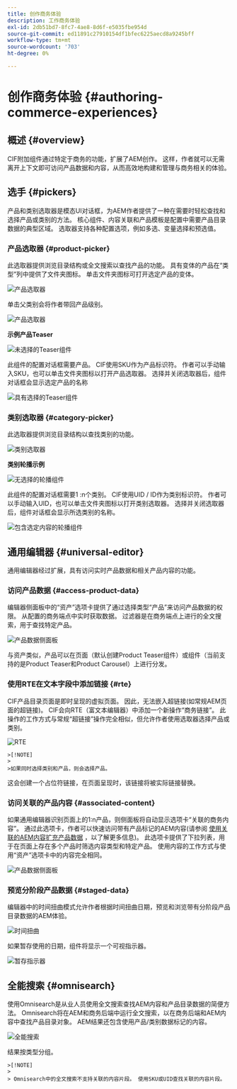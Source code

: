 ```yaml
---
title: 创作商务体验
description: 工作商务体验
exl-id: 2db51bd7-8fc7-4ae8-8d6f-e5035fbe954d
source-git-commit: ed11891c27910154df1bfec6225aecd8a9245bff
workflow-type: tm+mt
source-wordcount: '703'
ht-degree: 0%

---
```


# 创作商务体验 {#authoring-commerce-experiences}

## 概述 {#overview}

CIF附加组件通过特定于商务的功能，扩展了AEM创作。 这样，作者就可以无需离开上下文即可访问产品数据和内容，从而高效地构建和管理与商务相关的体验。

## 选手 {#pickers}

产品和类别选取器是模态UI对话框，为AEM作者提供了一种在需要时轻松查找和选择产品或类别的方法。 核心组件、内容关联和产品模板是配置中需要产品目录数据的典型区域。 选取器支持各种配置选项，例如多选、变量选择和预选值。

### 产品选取器 {#product-picker}

此选取器提供浏览目录结构或全文搜索以查找产品的功能。 具有变体的产品在“类型”列中提供了文件夹图标。 单击文件夹图标可打开选定产品的变体。

![产品选取器](/help/commerce/cif/assets/authoring/product-picker.png)

单击父类别会将作者带回产品级别。

![产品选取器](/help/commerce/cif/assets/authoring/product-picker-variation.png)

**示例产品Teaser**

![未选择的Teaser组件](/help/commerce/cif/assets/authoring/teaser_component_without_selection.png)

此组件的配置对话框需要产品。 CIF使用SKU作为产品标识符。 作者可以手动输入SKU，也可以单击文件夹图标以打开产品选取器。 选择并关闭选取器后，组件对话框会显示选定产品的名称

![具有选择的Teaser组件](/help/commerce/cif/assets/authoring/teaser_component_with_selection.png)

### 类别选取器 {#category-picker}

此选取器提供浏览目录结构以查找类别的功能。

![类别选取器](/help/commerce/cif/assets/authoring/category-picker.png)

**类别轮播示例**

![无选择的轮播组件](/help/commerce/cif/assets/authoring/carousel_component_without_selection.png)

此组件的配置对话框需要1 :n个类别。 CIF使用UID / ID作为类别标识符。 作者可以手动输入UID，也可以单击文件夹图标以打开类别选取器。 选择并关闭选取器后，组件对话框会显示所选类别的名称。

![包含选定内容的轮播组件](/help/commerce/cif/assets/authoring/carousel_component_with_selection.png)

## 通用编辑器 {#universal-editor}

通用编辑器经过扩展，具有访问实时产品数据和相关产品内容的功能。

### 访问产品数据 {#access-product-data}

编辑器侧面板中的“资产”选项卡提供了通过选择类型“产品”来访问产品数据的权限。 从配置的商务端点中实时获取数据。 过滤器是在商务端点上进行的全文搜索，用于查找特定产品。

![产品数据侧面板](/help/commerce/cif/assets/authoring/products-side-panel.png)

与资产类似，产品可以在页面（默认创建Product Teaser组件）或组件（当前支持的是Product Teaser和Product Carousel）上进行分发。

### 使用RTE在文本字段中添加链接 {#rte}

CIF产品目录页面是即时呈现的虚拟页面。 因此，无法嵌入超链接(如常规AEM页面的超链接)。 CIF会向RTE（富文本编辑器）中添加一个新操作“商务链接”。 此操作的工作方式与常规“超链接”操作完全相似，但允许作者使用选取器选择产品或类别。

![RTE](/help/commerce/cif/assets/authoring/RTE.png)

    >[!NOTE]
    >
    >如果同时选择类别和产品，则会选择产品。

这会创建一个占位符链接，在页面呈现时，该链接将被实际链接替换。

### 访问关联的产品内容 {#associated-content}

如果通用编辑器识别页面上的1:n产品，则侧面板将自动显示选项卡“关联的商务内容”。 通过此选项卡，作者可以快速访问带有产品标记的AEM内容(请参阅 [使用关联的AEM内容扩充产品数据](./enrich-product-associated-content.md) ，以了解更多信息)。 此选项卡提供了下拉列表，用于在页面上存在多个产品时筛选内容类型和特定产品。 使用内容的工作方式与使用“资产”选项卡中的内容完全相同。

![产品数据侧面板](/help/commerce/cif/assets/authoring/associated-commerce-content-tab.png)

### 预览分阶段产品数据 {#staged-data}

编辑器中的时间扭曲模式允许作者根据时间扭曲日期，预览和浏览带有分阶段产品目录数据的AEM体验。

![时间扭曲](/help/commerce/cif/assets/authoring/timewarp.png)

如果暂存使用的日期，组件将显示一个可视指示器。

![暂存指示器](/help/commerce/cif/assets/authoring/staged-indicator.png)

## 全能搜索 {#omnisearch}

使用Omnisearch是从业人员使用全文搜索查找AEM内容和产品目录数据的简便方法。 Omnisearch将在AEM和商务后端中运行全文搜索，以在商务后端和AEM内容中查找产品目录对象。 AEM结果还包含使用产品/类别数据标记的内容。

![全能搜索](/help/commerce/cif/assets/authoring/omnisearch.png)

结果按类型分组。

    >[!NOTE]
    >
    > Omnisearch中的全文搜索不支持关联的内容片段。 使用SKU或UID查找关联的内容片段。
